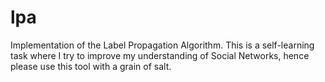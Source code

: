 # lpa

Implementation of the Label Propagation Algorithm. This is a self-learning task
where I try to improve my understanding of Social Networks, hence please use
this tool with a grain of salt.